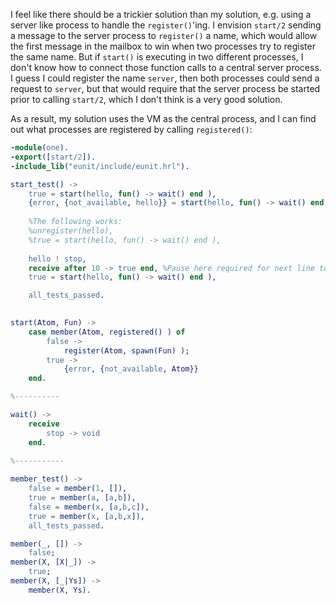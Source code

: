 I feel like there should be a trickier solution than my solution, e.g. using a server like process to handle the `register()`'ing.  I envision `start/2` sending a message to the server process to `register()` a name, which would allow the first message in the mailbox to win when two processes try to register the same name.  But if `start()` is executing in two different processes, I don't know how to connect those function calls to a central server process.  I guess I could register the name `server`, then both processes could send a request to `server`, but that would require that the server process be started prior to calling `start/2`, which I don't think is a very good solution. 

As a result, my solution uses the VM as the central process, and I can find out what processes are registered by calling `registered()`:


```erlang
-module(one).
-export([start/2]).
-include_lib("eunit/include/eunit.hrl").

start_test() ->
    true = start(hello, fun() -> wait() end ),
    {error, {not_available, hello}} = start(hello, fun() -> wait() end),
    
    %The following works:
    %unregister(hello),
    %true = start(hello, fun() -> wait() end ),
    
    hello ! stop,
    receive after 10 -> true end, %Pause here required for next line to work 
    true = start(hello, fun() -> wait() end ),

    all_tests_passed.
     

start(Atom, Fun) ->
    case member(Atom, registered() ) of
        false ->
            register(Atom, spawn(Fun) );
        true ->
            {error, {not_available, Atom}}
    end.

%----------

wait() ->                        
    receive
        stop -> void
    end.
        
%-----------

member_test() ->
    false = member(1, []),
    true = member(a, [a,b]),
    false = member(x, [a,b,c]),
    true = member(x, [a,b,x]),
    all_tests_passed.

member(_, []) ->
    false;
member(X, [X|_]) ->
    true;
member(X, [_|Ys]) ->
    member(X, Ys).
    
```
